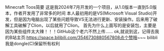 Minecraft Toos简要
这是我2024年7月开发的一个项目，从1.0版本一直到5.0版本，作者开发用了非常多的时间
本人最初用的是VS(Microsoft Visual Studio)开发，但是因为电脑出现了某些问题导致VS无法进行更新、安装操作。后来用了破解工具破解了Clion，以后就用了Clion。
首先为什么上面写的是安装包，主要是因为某些组件太大辣！！！GitHub这个老六不然上传......
ok,就说到这，记得去我的B站主页:https://space.bilibili.com/3546730880567808点个赞哦~~~
bilibli 我是dongle(C)保留所有权利
